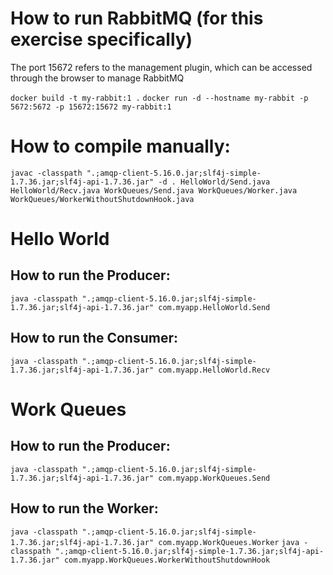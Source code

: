 # How to run RabbitMQ (for this exercise specifically)

The port 15672 refers to the management plugin, which can be accessed through the browser to manage RabbitMQ

`docker build -t my-rabbit:1 .`
`docker run -d --hostname my-rabbit -p 5672:5672 -p 15672:15672 my-rabbit:1`

# How to compile manually:

`javac -classpath ".;amqp-client-5.16.0.jar;slf4j-simple-1.7.36.jar;slf4j-api-1.7.36.jar" -d . HelloWorld/Send.java HelloWorld/Recv.java WorkQueues/Send.java WorkQueues/Worker.java WorkQueues/WorkerWithoutShutdownHook.java`

# Hello World

## How to run the Producer:

`java -classpath ".;amqp-client-5.16.0.jar;slf4j-simple-1.7.36.jar;slf4j-api-1.7.36.jar" com.myapp.HelloWorld.Send`

## How to run the Consumer:

`java -classpath ".;amqp-client-5.16.0.jar;slf4j-simple-1.7.36.jar;slf4j-api-1.7.36.jar" com.myapp.HelloWorld.Recv`

# Work Queues

## How to run the Producer:

`java -classpath ".;amqp-client-5.16.0.jar;slf4j-simple-1.7.36.jar;slf4j-api-1.7.36.jar" com.myapp.WorkQueues.Send`

## How to run the Worker:

`java -classpath ".;amqp-client-5.16.0.jar;slf4j-simple-1.7.36.jar;slf4j-api-1.7.36.jar" com.myapp.WorkQueues.Worker`
`java -classpath ".;amqp-client-5.16.0.jar;slf4j-simple-1.7.36.jar;slf4j-api-1.7.36.jar" com.myapp.WorkQueues.WorkerWithoutShutdownHook`
